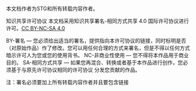 本文档作者为STG和所有转载内容作者。

知识共享许可协议
本文档采用知识共享署名-相同方式共享 4.0 国际许可协议进行许可。[CC BY-NC-SA 4.0](https://creativecommons.org/licenses/by-nc-sa/4.0/deed.zh "链接title文本")  


BY-署名 — 您必须给出适当的署名，提供指向本许可协议的链接，同时标明是否（对原始作品）作了修改。您可以用任何合理的方式来署名，但是不得以任何方式暗示许可人为您或您的使用背书。
NC-非商业性使用 — 您不得将本作品用于商业目的。
SA-相同方式共享 — 如果您再混合、转换或者基于本作品进行创作，您必须基于与原先许可协议相同的许可协议 分发您贡献的作品。

注：署名必须要加上所有转载内容作者并且要包含链接
